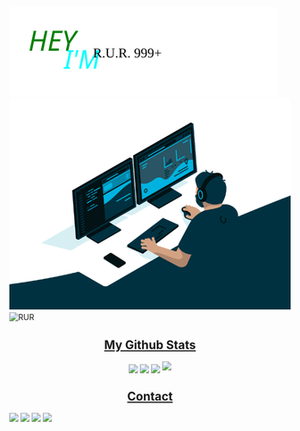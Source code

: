<!Github README>
<img src="pic/rur.svg" alt="rur"></img>
<img src="pic/code.gif" alt="rur"></img>
<img align="center" src="https://count.getloli.com/get/@:RUR999" alt="RUR" />
<h2 align="center"><u>My Github Stats</u></h2>
<p align="center">
<img align="center" src="https://github-readme-stats.vercel.app/api?username=RUR999&count_private=true&show_icons=trueline_height=21&bg_color=0,EC6C6C,FFD479,FFFC79,73FA79&theme=graywhite"></img>	
<img align="center" src="https://github-readme-stats.vercel.app/api/top-langs/?username=RUR999&layout=compact&bg_color=0,73FA79,73FDFF,7A81FF&theme=graywhite&langs_count=10&exclude_repo=kasweb,supremeFolio,kasroudra.github.io"></img>
<img align="center" src="https://github-readme-streak-stats.herokuapp.com/?user=RUR999&theme=dracula"></img>
<img src="https://github-profile-trophy.vercel.app/?username=RUR999&theme=matrix&no-frame=false&title=MultiLanguage,Stars,Commit,Followers,Repo,Issues,PR"></img>
</p>
<h2 align="center"><u>Contact</u></h2>
<a href="https://www.facebook.com/999PlusR" target="_blank"><img src="https://img.shields.io/badge/FaceBook-R.U.R. 999+-green?style=for-the-badge&logo=facebook"></a>
<a href="https://m.me/999PlusR" target="_blank"><img src="https://img.shields.io/badge/Messenger-R.U.R. 999+-green?style=for-the-badge&logo=messenger"></a>
<a href="mailto:r.u.r.rabbi@gmail.com" target="_blank"><img src="https://img.shields.io/badge/Email   -R.U.R. 999+-green?style=for-the-badge&logo=gmail"></a>
<a href="https://github.com/RUR999" target="_blank"><img src="https://img.shields.io/badge/Github-R.U.R. 999+-green?style=for-the-badge&logo=github"></a>
</README>
